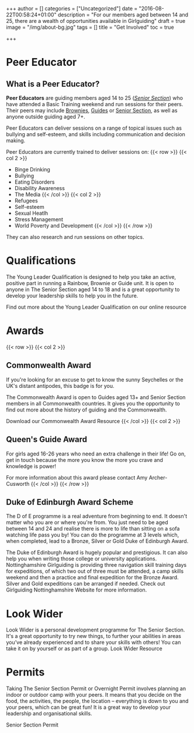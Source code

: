 +++
author = []
categories = ["Uncategorized"]
date = "2016-08-22T00:58:24+01:00"
description = "For our members aged between 14 and 25, there are a wealth of opportunities available in Girlguiding"
draft = true
image = "/img/about-bg.jpg"
tags = []
title = "Get Involved"
toc = true

+++

# Peer Educator
## What is a Peer Educator?

**Peer Educators** are guiding members aged 14 to 25 (*[Senior Section](/groups#senior-section)*) who have attended a Basic Training weekend and run sessions for their peers. Their peers may include [Brownies](/groups#brownies), [Guides](/groups#guides) or [Senior Section](/groups#senior-section), as well as anyone outside guiding aged 7+. 

Peer Educators can deliver sessions on a range of topical issues such as bullying and self-esteem, and skills including communication and decision making.


Peer Educators are currently trained to deliver sessions on:
{{< row >}}
{{< col 2 >}}
 - Binge Drinking
 - Bullying
 - Eating Disorders
 - Disability Awareness
 - The Media
{{< /col >}}
{{< col 2 >}}
 - Refugees
 - Self-esteem
 - Sexual Heatlh
 - Stress Management
 - World Poverty and Development
{{< /col >}}
{{< /row >}}

They can also research and run sessions on other topics.

<!-- # 4 you - what can 4 do for me?
As a Senior Section member: 
Learn and develop your skills and knowledge. 
Make a difference.
Meet new people and have fun.
Support your Queen's Guide Award or Duke of Edinburgh Award: find out more from 4CaST@girlguiding.org.uk.
Gain transferable skills for your CV.
To find out more go to the Senior Section Website or email Becca Drane who is our local Peer Educator.  -->

# Qualifications

The Young Leader Qualification is designed to help you take an active, positive part in running a Rainbow, Brownie or Guide unit. It is open to anyone in The Senior Section aged 14 to 18 and is a great opportunity to develop your leadership skills to help you in the future.

Find out more about the Young Leader Qualification on our online resource
# Awards
{{< row >}}
{{< col 2 >}}
## Commonwealth Award

If you're looking for an excuse to get to know the sunny Seychelles or the UK's distant antipodes, this badge is for you.

The Commonwealth Award is open to Guides aged 13+ and Senior Section members in all Commonwealth countries. It gives you the opportunity to find out more about the history of guiding and the Commonwealth.

Download our Commonwealth Award Resource
{{< /col >}}
{{< col 2 >}}
## Queen's Guide Award

For girls aged 16-26 years who need an extra challenge in their life! Go on, get in touch because the more you know the more you crave and knowledge is power! 

For more information about this award please contact Amy Archer-Cusworth
{{< /col >}}
{{< /row >}}
## Duke of Edinburgh Award Scheme
The D of E programme is a real adventure from beginning to end. It doesn't matter who you are or where you're from. You just need to be aged between 14 and 24 and realise there is more to life than sitting on a sofa watching life pass you by! You can do the programme at 3 levels which, when completed, lead to a Bronze, Silver or Gold Duke of Edinburgh Award.

The Duke of Edinburgh Award is hugely popular and prestigious. It can also help you when writing those college or university applications. Nottinghamshire Girlguiding is providing three navigation skill training days for expeditions, of which two out of three must be attended, a camp skills weekend and then a practice and final expedition for the Bronze Award. Silver and Gold expeditions can be arranged if needed. Check out Girlguiding Nottinghamshire Website for more information. 

# Look Wider
Look Wider is a personal development programme for The Senior Section. It's a great opportunity to try new things, to further your abilities in areas you’ve already experienced and to share your skills with others! You can take it on by yourself or as part of a group.
Look Wider Resource

# Permits
Taking The Senior Section Permit or Overnight Permit involves planning an indoor or outdoor camp with your peers. It means that you decide on the food, the activities, the people, the location – everything is down to you and your peers, which can be great fun! It is a great way to develop your leadership and organisational skills.

Senior Section Permit



